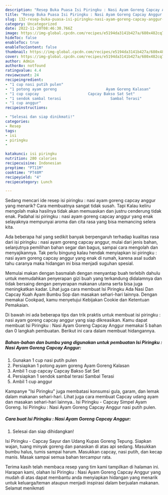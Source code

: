 ```yaml
---
description: "Resep Buka Puasa Isi Piringku : Nasi Ayam Goreng Capcay Anggur yang Sempurna"
title: "Resep Buka Puasa Isi Piringku : Nasi Ayam Goreng Capcay Anggur yang Sempurna"
slug: 132-resep-buka-puasa-isi-piringku-nasi-ayam-goreng-capcay-anggur-yang-sempurna
category: Uncategorized
date: 2022-11-20T08:46:30.766Z
image: https://img-global.cpcdn.com/recipes/e5194da3141b427a/680x482cq70/isi-piringku-nasi-ayam-goreng-capcay-anggur-foto-resep-utama.jpg
hideToc: false
enableToc: true
enableTocContent: false
thumbnail: https://img-global.cpcdn.com/recipes/e5194da3141b427a/680x482cq70/isi-piringku-nasi-ayam-goreng-capcay-anggur-foto-resep-utama.jpg
cover: https://img-global.cpcdn.com/recipes/e5194da3141b427a/680x482cq70/isi-piringku-nasi-ayam-goreng-capcay-anggur-foto-resep-utama.jpg
author: Admin
authorAv: notfound
ratingvalue: 4.4
reviewcount: 24
recipeingredient:
- "1 cup nasi putih pulen"
- "1 potong ayam goreng                      Ayam Goreng Kalasan"
- "1 cup capcay                      Capcay Bakso Sat Set"
- "1 sendok sambal terasi                      Sambal Terasi"
- "1 cup anggur"
recipeinstructions:

- "Selesai dan siap dinikmati!"
categories:
- Resep
tags:
- isi
- piringku
- 

katakunci: isi piringku  
nutrition: 280 calories
recipecuisine: Indonesian
preptime: "PT11M"
cooktime: "PT48M"
recipeyield: "4"
recipecategory: Lunch

---
```



Sedang mencari ide resep isi piringku : nasi ayam goreng capcay anggur yang menarik? Cara membuatnya sangat tidak susah. Tapi Kalau keliru mengolah maka hasilnya tidak akan memuaskan dan justru cenderung tidak enak. Padahal isi piringku : nasi ayam goreng capcay anggur yang enak selayaknya mempunyai aroma dan cita rasa yang bisa memancing selera kita.


Ada beberapa hal yang sedikit banyak berpengaruh terhadap kualitas rasa dari isi piringku : nasi ayam goreng capcay anggur, mulai dari jenis bahan, selanjutnya pemilihan bahan segar dan bagus, sampai cara mengolah dan menyajikannya. Tak perlu bingung kalau hendak menyiapkan isi piringku : nasi ayam goreng capcay anggur yang enak di rumah, karena asal sudah tahu caranya maka hidangan ini bisa menjadi suguhan spesial.

Memulai makan dengan basmalah dengan menyantap buah terlebih dahulu untuk memudahkan penyerapan gizi buah yang terkandung didalamnya dan tidak bersaing dengan penyerapan makanan utama serta bisa juga meningkatkan kadar. Lihat juga cara membuat Isi Piringku Ada Nasi Dan Capcay Kuah Ayam Bumbu Sop dan masakan sehari-hari lainnya. Dengan memakai Cookpad, kamu menyetujui Kebijakan Cookie dan Ketentuan Pemakaian.


Di bawah ini ada beberapa tips dan trik praktis untuk membuat isi piringku : nasi ayam goreng capcay anggur yang siap dikreasikan. Kamu dapat membuat Isi Piringku : Nasi Ayam Goreng Capcay Anggur memakai 5 bahan dan 0 langkah pembuatan. Berikut ini cara dalam membuat hidangannya.

<!--inarticleads1-->

##### Bahan-bahan dan bumbu yang digunakan untuk pembuatan Isi Piringku : Nasi Ayam Goreng Capcay Anggur:

1. Gunakan 1 cup nasi putih pulen
1. Persiapkan 1 potong ayam goreng                      Ayam Goreng Kalasan
1. Ambil 1 cup capcay                      Capcay Bakso Sat Set
1. Persiapkan 1 sendok sambal terasi                      Sambal Terasi
1. Ambil 1 cup anggur


Kampanye &#34;Isi Piringku&#34; juga membatasi konsumsi gula, garam, dan lemak dalam makanan sehari-hari. Lihat juga cara membuat Capcay udang ayam dan masakan sehari-hari lainnya.. Isi Piringku - Capcay Simpel Ayam Goreng. Isi Piringku : Nasi Ayam Goreng Capcay Anggur nasi putih pulen. 

<!--inarticleads2-->

##### Cara buat Isi Piringku : Nasi Ayam Goreng Capcay Anggur:


1. Selesai dan siap dihidangkan!

Isi Piringku - Capcay Sayur dan Udang Kupas Goreng Tepung. Siapkan wajan, tuang minyak goreng dan panaskan di atas api sedang. Masukkan bumbu halus, tumis sampai harum. Masukkan capcay, nasi putih, dan kecap manis. Masak sampai semua bahan tercampur rata. 

Terima kasih telah membaca resep yang tim kami tampilkan di halaman ini. Harapan kami, olahan Isi Piringku : Nasi Ayam Goreng Capcay Anggur yang mudah di atas dapat membantu anda menyiapkan hidangan yang menarik untuk keluarga/teman ataupun menjadi inspirasi dalam berjualan makanan. Selamat menikmati
